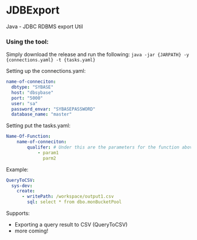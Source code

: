 # JDBExport
Java - JDBC RDBMS export Util

### Using the tool:
Simply download the release and run the following: `java -jar {JARPATH} -y {connections.yaml} -t {tasks.yaml}`

Setting up the connections.yaml:
```yaml
name-of-conneciton:
  dbtype: "SYBASE"
  host: "dbsybase"
  port: "5000"
  user: "sa"
  password_envar: "SYBASEPASSWORD"
  database_name: "master"
```

Setting put the tasks.yaml:
```yaml
Name-Of-Function:
    name-of-conneciton:
        qualifer: # Under this are the parameters for the function above
            - param1
              parm2
```

Example:
```yaml
QueryToCSV:
  sys-dev:
    create:
      - writePath: /workspace/output1.csv
        sql: select * from dbo.monBucketPool
```

Supports:
-  Exporting a query result to CSV (QueryToCSV)
- more coming!